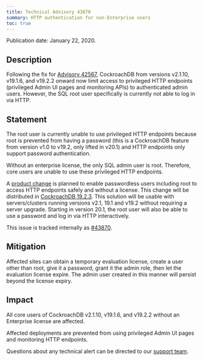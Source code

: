 ```yaml
---
title: Technical Advisory 43870
summary: HTTP authentication for non-Enterprise users
toc: true
---
```


Publication date: January 22, 2020.

## Description

Following the fix for [Advisory 42567](a42567.html), CockroachDB from
versions v2.1.10, v19.1.6, and v19.2.2 onward now limit access to
privileged HTTP endpoints (privileged Admin UI pages and monitoring
APIs) to authenticated admin users. However, the SQL root user
specifically is currently not able to log in via HTTP.

## Statement

The root user is currently unable to use privileged HTTP endpoints
because root is prevented from having a password (this is a
CockroachDB feature from version v1.0 to v19.2, only lifted in v20.1) and
HTTP endpoints only support password authentication.

Without an enterprise license, the only SQL admin user is
root. Therefore, core users are unable to use these privileged HTTP
endpoints.

A [product
change](https://github.com/cockroachdb/cockroach/pull/43872) is
planned to enable passwordless users including root to access HTTP
endpoints safely and without a license. This change will be
distributed in [CockroachDB
19.2.3](https://github.com/cockroachdb/cockroach/pull/44110). This
solution will be usable with servers/clusters running versions v2.1,
19.1 and v19.2 without requiring a server upgrade. Starting in version
20.1, the root user will also be able to use a password and log in via
HTTP interactively.

This issue is tracked internally as [#43870](https://github.com/cockroachdb/cockroach/issues/43870).

## Mitigation

Affected sites can obtain a temporary evaluation license, create a
user other than root, give it a password, grant it the admin role,
then let the evaluation license expire. The admin user created in this
manner will persist beyond the license expiry.

## Impact

All core users of CockroachDB v2.1.10, v19.1.6, and v19.2.2 without an
Enterprise license are affected.

Affected deployments are prevented from using privileged Admin UI
pages and monitoring HTTP endpoints.

Questions about any technical alert can be directed to our [support
team](https://support.cockroachlabs.com/).
